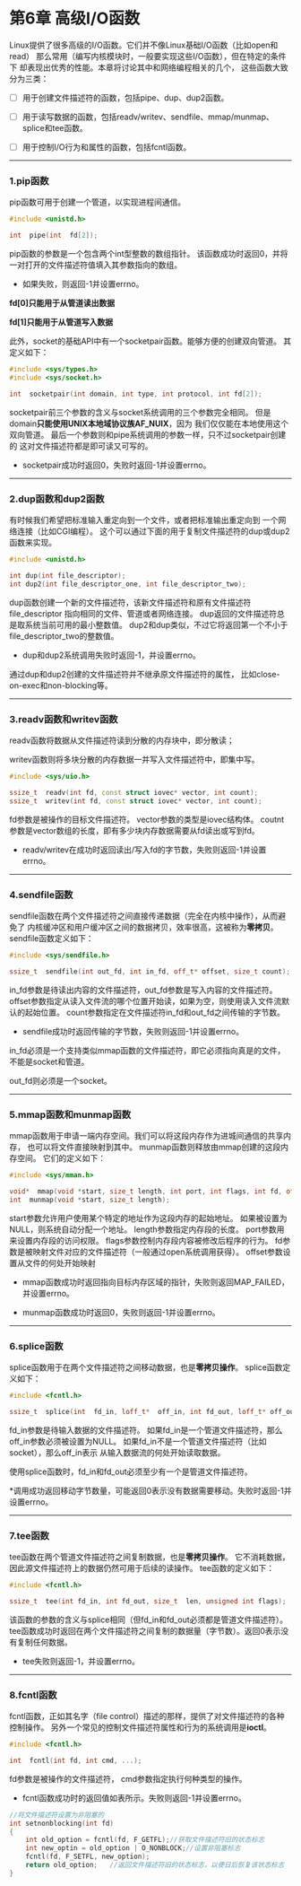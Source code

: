 
# 第6章  高级I/O函数

Linux提供了很多高级的I/O函数。它们并不像Linux基础I/O函数（比如open和read）
那么常用（编写内核模块时，一般要实现这些I/O函数），但在特定的条件下
却表现出优秀的性能。本章将讨论其中和网络编程相关的几个，
这些函数大致分为三类：

- [ ] 用于创建文件描述符的函数，包括pipe、dup、dup2函数。

- [ ] 用于读写数据的函数，包括readv/writev、sendfile、mmap/munmap、splice和tee函数。

- [ ] 用于控制I/O行为和属性的函数，包括fcntl函数。


------------------------------------------------------------------


### 1.pip函数

pip函数可用于创建一个管道，以实现进程间通信。

```C++
#include <unistd.h>

int  pipe(int  fd[2]);
```

pip函数的参数是一个包含两个int型整数的数组指针。
该函数成功时返回0，并将一对打开的文件描述符值填入其参数指向的数组。

* 如果失败，则返回-1并设置errno。

**fd[0]**只能用于从管道**读出数据**

**fd[1]**只能用于从管道**写入数据**

此外，socket的基础API中有一个socketpair函数。能够方便的创建双向管道。
其定义如下：
```C++ 
#include <sys/types.h>
#include <sys/socket.h>

int  socketpair(int domain, int type, int protocol, int fd[2]);
```

socketpair前三个参数的含义与socket系统调用的三个参数完全相同。
但是domain**只能使用UNIX本地域协议族AF_NUIX**，因为
我们仅仅能在本地使用这个双向管道。
最后一个参数则和pipe系统调用的参数一样，只不过socketpair创建的
这对文件描述符都是即可读又可写的。

* socketpair成功时返回0，失败时返回-1并设置errno。


------------------------------------------------------------------


### 2.dup函数和dup2函数

有时候我们希望把标准输入重定向到一个文件，或者把标准输出重定向到
一个网络连接（比如CGI编程）。
这个可以通过下面的用于复制文件描述符的dup或dup2函数来实现。

```C++
#include <unistd.h>

int dup(int file_descriptor);
int dup2(int file_descriptor_one, int file_descriptor_two);
```
dup函数创建一个新的文件描述符，该新文件描述符和原有文件描述符file_descriptor
指向相同的文件、管道或者网络连接。
dup返回的文件描述符总是取系统当前可用的最小整数值。
dup2和dup类似，不过它将返回第一个不小于file_descriptor_two的整数值。

* dup和dup2系统调用失败时返回-1，并设置errno。

通过dup和dup2创建的文件描述符并不继承原文件描述符的属性，
比如close-on-exec和non-blocking等。



------------------------------------------------------------------

### 3.readv函数和writev函数

readv函数将数据从文件描述符读到分散的内存块中，即分散读；

writev函数则将多块分散的内存数据一并写入文件描述符中，即集中写。

```C++
#include <sys/uio.h>

ssize_t  readv(int fd, const struct iovec* vector, int count);
ssize_t  writev(int fd, const struct iovec* vector, int count);
```
fd参数是被操作的目标文件描述符。
vector参数的类型是iovec结构体。
coutnt参数是vector数组的长度，即有多少块内存数据需要从fd读出或写到fd。

* readv/writev在成功时返回读出/写入fd的字节数，失败则返回-1并设置errno。



------------------------------------------------------------------

### 4.sendfile函数

sendfile函数在两个文件描述符之间直接传递数据（完全在内核中操作），从而避免了
内核缓冲区和用户缓冲区之间的数据拷贝，效率很高，这被称为**零拷贝**。
sendfile函数定义如下：
```C++
#include <sys/sendfile.h>

ssize_t  sendfile(int out_fd, int in_fd, off_t* offset, size_t count);
```

in_fd参数是待读出内容的文件描述符，out_fd参数是写入内容的文件描述符。
offset参数指定从读入文件流的哪个位置开始读，如果为空，则使用读入文件流默认的起始位置。
count参数指定在文件描述符in_fd和out_fd之间传输的字节数。

* sendfile成功时返回传输的字节数，失败则返回-1并设置errno。

in_fd必须是一个支持类似mmap函数的文件描述符，即它必须指向真是的文件，不能是socket和管道。

out_fd则必须是一个socket。


------------------------------------------------------------------

### 5.mmap函数和munmap函数

mmap函数用于申请一端内存空间。我们可以将这段内存作为进城间通信的共享内存，
也可以将文件直接映射到其中。
munmap函数则释放由mmap创建的这段内存空间。
它们的定义如下：

```C++
#include <sys/mman.h>

void*  mmap(void *start, size_t length, int port, int flags, int fd, off_t offset);
int  munmap(void *start, size_t length);
```

start参数允许用户使用某个特定的地址作为这段内存的起始地址。
如果被设置为NULL，则系统自动分配一个地址。
length参数指定内存段的长度。
port参数用来设置内存段的访问权限。
flags参数控制内存段内容被修改后程序的行为。
fd参数是被映射文件对应的文件描述符（一般通过open系统调用获得）。
offset参数设置从文件的何处开始映射

* mmap函数成功时返回指向目标内存区域的指针，失败则返回MAP_FAILED，并设置errno。

* munmap函数成功时返回0，失败则返回-1并设置errno。



--------------------------------------------------------------------

### 6.splice函数

splice函数用于在两个文件描述符之间移动数据，也是**零拷贝操作**。
splice函数定义如下：

```C++
#include <fcntl.h>

ssize_t  splice(int  fd_in, loff_t*  off_in, int fd_out, loff_t* off_out, size_t len, unsigned int flags);
```

fd_in参数是待输入数据的文件描述符。
如果fd_in是一个管道文件描述符，那么off_in参数必须被设置为NULL。
如果fd_in不是一个管道文件描述符（比如socket），那么off_in表示
从输入数据流的何处开始读取数据。

使用splice函数时，fd_in和fd_out必须至少有一个是管道文件描述符。

*调用成功返回移动字节数量，可能返回0表示没有数据需要移动。失败时返回-1并设置errno。


-------------------------------------------------------------------

### 7.tee函数

tee函数在两个管道文件描述符之间复制数据，也是**零拷贝操作**。
它不消耗数据，因此源文件描述符上的数据仍然可用于后续的读操作。
tee函数的定义如下：

```C++
#include <fcntl.h>

ssize_t  tee(int fd_in, int fd_out, size_t  len, unsigned int flags);
```

该函数的参数的含义与splice相同（但fd_in和fd_out必须都是管道文件描述符）。
tee函数成功时返回在两个文件描述符之间复制的数据量（字节数）。返回0表示没有复制任何数据。

* tee失败则返回-1，并设置errno。


-------------------------------------------------------------------

### 8.fcntl函数

fcntl函数，正如其名字（file control）描述的那样，提供了对文件描述符的各种控制操作。
另外一个常见的控制文件描述符属性和行为的系统调用是**ioctl**。

```C++
#include <fcntl.h>

int  fcntl(int fd, int cmd, ...);
```

fd参数是被操作的文件描述符，
cmd参数指定执行何种类型的操作。

* fcntl函数成功时的返回值如表所示。失败则返回-1并设置errno。

```C++
//将文件描述符设置为非阻塞的
int setnonblocking(int fd)
{
    int old_option = fcntl(fd, F_GETFL);//获取文件描述符旧的状态标志
	int new_optin = old_option | O_NONBLOCK;//设置非阻塞标志
	fcntl(fd, F_SETFL, new_option);
	return old_option;   //返回文件描述符旧的状态标志，以便日后恢复该状态标志
}
```
